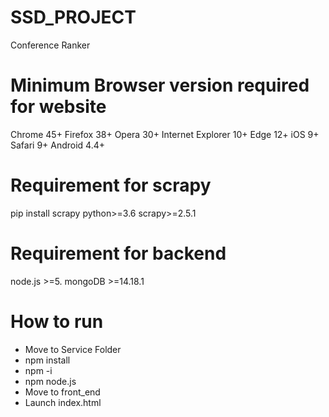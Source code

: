 # SSD_PROJECT
Conference Ranker

# Minimum Browser version required for website
Chrome 45+
Firefox 38+
Opera 30+
Internet Explorer 10+
Edge 12+
iOS 9+
Safari 9+
Android 4.4+

# Requirement for scrapy
pip install scrapy
python>=3.6
scrapy>=2.5.1

# Requirement for backend
node.js >=5.
mongoDB >=14.18.1

# How to run
- Move to Service Folder
- npm install
- npm -i
- npm node.js
- Move to front_end
- Launch index.html 
